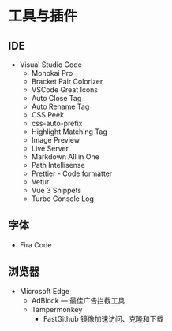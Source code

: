 # 工具与插件

## IDE

- Visual Studio Code
  - Monokai Pro
  - Bracket Pair Colorizer
  - VSCode Great Icons
  - Auto Close Tag
  - Auto Rename Tag
  - CSS Peek
  - css-auto-prefix
  - Highlight Matching Tag
  - Image Preview
  - Live Server
  - Markdown All in One
  - Path Intellisense
  - Prettier - Code formatter
  - Vetur
  - Vue 3 Snippets
  - Turbo Console Log

## 字体

- Fira Code

## 浏览器

- Microsoft Edge
  - AdBlock — 最佳广告拦截工具
  - Tampermonkey
    - FastGithub 镜像加速访问、克隆和下载

